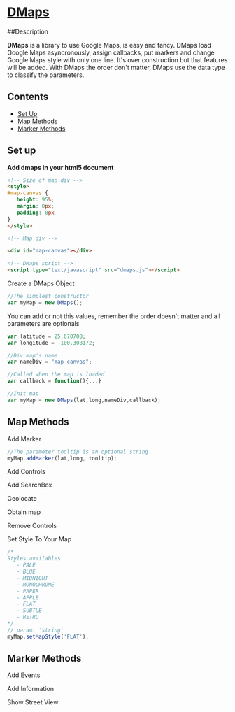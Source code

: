 # [DMaps](https://github.com/IcaliaLabs/dmaps)

##Description

**DMaps** is a library to use Google Maps, is easy and fancy. DMaps load Google Maps asyncronously, assign callbacks, put markers and change Google Maps style with only one line. It's over construction but that features will be added. With DMaps the order don't matter, DMaps use the data type to classify the parameters.

## Contents
- [Set Up](#set-up)
- [Map Methods](#map-methods)
- [Marker Methods](#documentation)



## Set up

**Add dmaps in your html5 document**

 ````html      
<!-- Size of map div -->
<style>
#map-canvas {
	height: 95%;
	margin: 0px;
	padding: 0px
}
</style>    

<!-- Map div -->

<div id="map-canvas"></div>

<!-- DMaps script -->
<script type="text/javascript" src="dmaps.js"></script>
````

Create a DMaps Object

````js
//The simplest constructor
var myMap = new DMaps(); 
`````

You can add or not this values, remember the order doesn't matter and all parameters are optionals

````js
var latitude = 25.670708;
var longitude = -100.308172;

//Div map's name
var nameDiv = "map-canvas";

//Called when the map is loaded
var callback = function(){...}

//Init map
var myMap = new DMaps(lat,long,nameDiv,callback);
````

## Map Methods


Add Marker

````js    
//The parameter tooltip is an optional string
myMap.addMarker(lat,long, tooltip);
````

Add Controls

Add SearchBox

Geolocate

Obtain map

Remove Controls
    
Set Style To Your Map

````js
/*
Styles availables
   - PALE
   - BLUE
   - MIDNIGHT
   - MONOCHROME
   - PAPER
   - APPLE
   - FLAT
   - SUBTLE
   - RETRO
*/
// param: 'string'
myMap.setMapStyle('FLAT');
````

## Marker Methods

Add Events

Add Information

Show Street View
